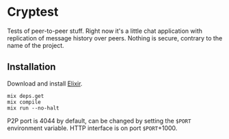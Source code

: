 # Cryptest

Tests of peer-to-peer stuff. Right now it's a little chat application with replication of message history over peers. Nothing is secure, contrary to the name of the project.

## Installation

Download and install [Elixir](https://elixir-lang.org/).

```
mix deps.get
mix compile
mix run --no-halt
```

P2P port is 4044 by default, can be changed by setting the `$PORT` environment variable. HTTP interface is on port `$PORT`+1000.

